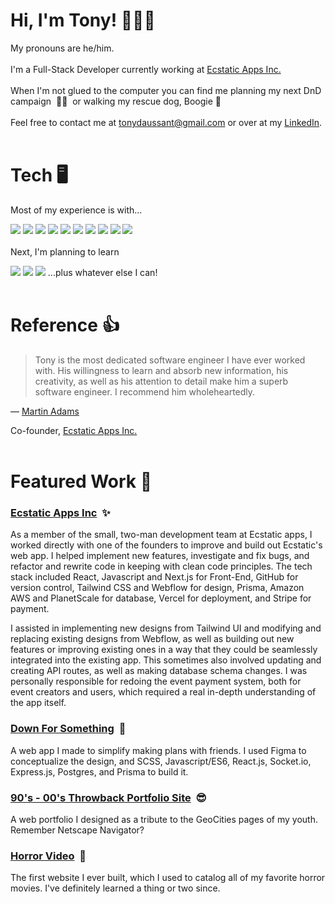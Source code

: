 # Hi, I'm Tony! 🙋🏻‍♂️

My pronouns are he/him. 
<br></br>
I'm a Full-Stack Developer currently working at [Ecstatic Apps Inc.](https://ecstatic.com/)
<br></br>
When I'm not glued to the computer you can find me planning my next DnD campaign&nbsp; :mage_man:&nbsp; or walking my rescue dog, Boogie :dog: 
<br></br>
Feel free to contact me at [tonydaussant@gmail.com](mailto:tonydaussant@gmail.com) or over at my [LinkedIn](https://www.linkedin.com/in/tony-aussant/).
<br></br>
# Tech :desktop_computer:
Most of my experience is with...

![](https://img.shields.io/badge/-React-61DAFB?logo=react&style=flat&logoColor=black) ![](https://img.shields.io/badge/-JavaScript-F7DF1E?logo=javascript&style=flat&logoColor=black) ![](https://img.shields.io/badge/-CSS3-1572B6?logo=css3&style=flat) ![](https://img.shields.io/badge/-HTML5-E34F26?logo=html5&style=flat&logoColor=white) ![](https://img.shields.io/badge/-Next.js-000000?logo=next.js&style=flat) ![](https://img.shields.io/badge/-Node.js-339933?logo=node.js&style=flat&logoColor=white) ![](https://img.shields.io/badge/-Prisma-2D3748?logo=prisma&style=flat) ![](https://img.shields.io/badge/-Vercel-000000?logo=vercel&style=flat) ![](https://img.shields.io/badge/-Tailwind%20CSS-06B6D4?logo=tailwind-css&style=flat&logoColor=white) ![](https://img.shields.io/badge/-PlanetScale-000000?logo=planetscale&style=flat)
<br></br> 
Next, I'm planning to learn

![](https://img.shields.io/badge/-TypeScript-3178C6?logo=typescript&style=flat&logoColor=white) ![](https://img.shields.io/badge/-MongoDB-47A248?logo=mongodb&style=flat&logoColor=white) ![](https://img.shields.io/badge/-Vue.js-4FC08D?logo=vue.js&style=flat&logoColor=white) ...plus whatever else I can!
<br></br>
# Reference :thumbsup:
> Tony is the most dedicated software engineer I have ever worked with. His willingness to learn and absorb new information, his creativity, as well as his attention to detail make him a superb software engineer. I recommend him wholeheartedly.

— [Martin Adams](https://github.com/heymartinadams)

Co-founder,
[Ecstatic Apps Inc.](https://ecstatic.com/)
<br></br>
# Featured Work :rocket: 

### [Ecstatic Apps Inc](https://ecstatic.com/)&nbsp; :sparkles:

As a member of the small, two-man development team at Ecstatic apps, I worked directly with one of the founders to improve and build out Ecstatic's web app. I helped implement new features, investigate and fix bugs, and refactor and rewrite code in keeping with clean code principles. The tech stack included React, Javascript and Next.js for Front-End, GitHub for version control, Tailwind CSS and Webflow for design, Prisma, Amazon AWS and PlanetScale for database, Vercel for deployment, and Stripe for payment.

I assisted in implementing new designs from Tailwind UI and modifying and replacing existing designs from Webflow, as well as building out new features or improving existing ones in a way that they could be seamlessly integrated into the existing app. This sometimes also involved updating and creating API routes, as well as making database schema changes. I was personally responsible for redoing the event payment system, both for event creators and users, which required a real in-depth understanding of the app itself.

### [Down For Something](https://github.com/tonyaussant/downforsomething.com)&nbsp; :tada:

A web app I made to simplify making plans with friends. I used Figma to conceptualize the design, and SCSS, Javascript/ES6, React.js, Socket.io, Express.js, Postgres, and Prisma to build it.

### [90's - 00's Throwback Portfolio Site](https://portfolio.tonyaussant.com/)&nbsp; 😎

A web portfolio I designed as a tribute to the GeoCities pages of my youth. Remember Netscape Navigator?

### [Horror Video](https://horrorvideo.tonyaussant.com/)&nbsp; :ghost:

The first website I ever built, which I used to catalog all of my favorite horror movies. I've definitely learned a thing or two since. 
